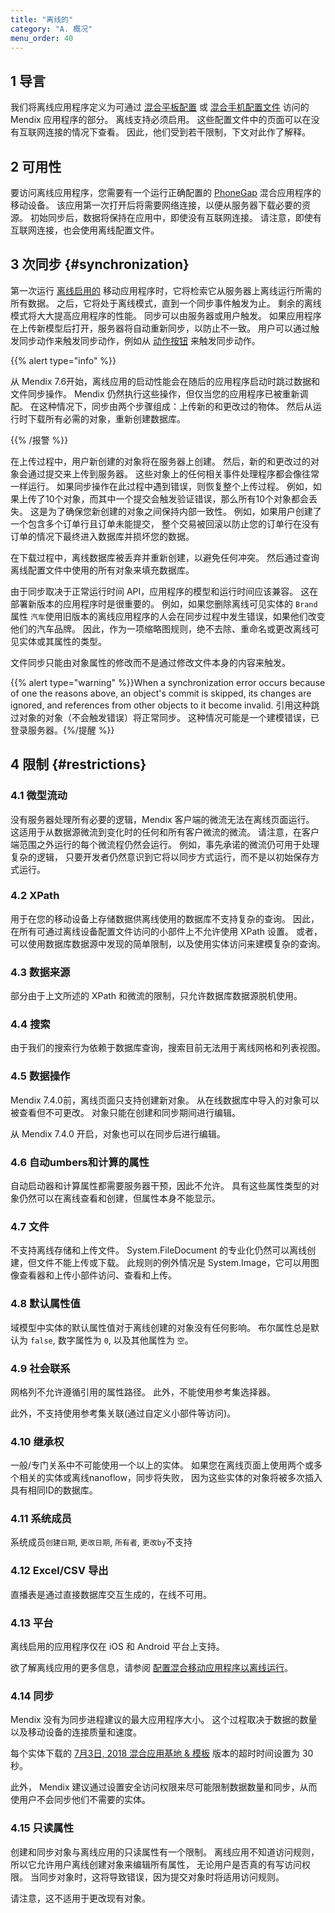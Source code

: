 ```yaml
---
title: "离线的"
category: "A. 概况"
menu_order: 40
---
```


## 1 导言

我们将离线应用程序定义为可通过 [混合平板配置](hybrid-tablet-profile) 或 [混合手机配置文件](hybrid-phone-profile) 访问的 Mendix 应用程序的部分。 离线支持必须启用。 这些配置文件中的页面可以在没有互联网连接的情况下查看。 因此，他们受到若干限制，下文对此作了解释。

## 2 可用性

要访问离线应用程序，您需要有一个运行正确配置的 [PhoneGap](http://phonegap.com/) 混合应用程序的移动设备。 该应用第一次打开后将需要网络连接，以便从服务器下载必要的资源。 初始同步后，数据将保持在应用中，即使没有互联网连接。 请注意，即使有互联网连接，也会使用离线配置文件。

## 3 次同步 {#synchronization}

第一次运行 [离线启用的](configuring-hybrid-mobile-apps-to-run-offline) 移动应用程序时，它将检索它从服务器上离线运行所需的所有数据。 之后，它将处于离线模式，直到一个同步事件触发为止。 剩余的离线模式将大大提高应用程序的性能。 同步可以由服务器或用户触发。 如果应用程序在上传新模型后打开，服务器将自动重新同步，以防止不一致。 用户可以通过触发同步动作来触发同步动作，例如从 [动作按钮](action-button) 来触发同步动作。

{{% alert type="info" %}}

从 Mendix 7.6开始，离线应用的启动性能会在随后的应用程序启动时跳过数据和文件同步操作。 Mendix 仍然执行这些操作，但仅当您的应用程序已被重新调配。 在这种情况下，同步由两个步骤组成：上传新的和更改过的物体。 然后从运行时下载所有必需的对象，重新创建数据库。

{{% /报警 %}}

在上传过程中，用户新创建的对象将在服务器上创建。 然后，新的和更改过的对象会通过提交来上传到服务器。 这些对象上的任何相关事件处理程序都会像往常一样运行。 如果同步操作在此过程中遇到错误，则恢复整个上传过程。 例如，如果上传了10个对象，而其中一个提交会触发验证错误，那么所有10个对象都会丢失。 这是为了确保您新创建的对象之间保持内部一致性。 例如，如果用户创建了一个包含多个订单行且订单未能提交， 整个交易被回滚以防止您的订单行在没有订单的情况下最终进入数据库并损坏您的数据。

在下载过程中，离线数据库被丢弃并重新创建，以避免任何冲突。 然后通过查询离线配置文件中使用的所有对象来填充数据库。

由于同步取决于正常运行时间 API，应用程序的模型和运行时间应该兼容。 这在部署新版本的应用程序时是很重要的。 例如，如果您删除离线可见实体的 `Brand` 属性 `汽车`使用旧版本的离线应用程序的人会在同步过程中发生错误，如果他们改变他们的汽车品牌。 因此，作为一项缩略图规则，绝不去除、重命名或更改离线可见实体或其属性的类型。

文件同步只能由对象属性的修改而不是通过修改文件本身的内容来触发。

{{% alert type="warning" %}}When a synchronization error occurs because of one the reasons above, an object's commit is skipped, its changes are ignored, and references from other objects to it become invalid. 引用这种跳过对象的对象（不会触发错误）将正常同步。 这种情况可能是一个建模错误，已登录服务器。{%/提醒 %}}

## 4 限制 {#restrictions}

### 4.1 微型流动

没有服务器处理所有必要的逻辑，Mendix 客户端的微流无法在离线页面运行。 这适用于从数据源微流到变化时的任何和所有客户微流的微流。 请注意，在客户端范围之外运行的每个微流程仍然会运行。 例如，事先承诺的微流仍可用于处理复杂的逻辑， 只要开发者仍然意识到它将以同步方式运行，而不是以初始保存方式运行。

### 4.2 XPath

用于在您的移动设备上存储数据供离线使用的数据库不支持复杂的查询。 因此，在所有可通过离线设备配置文件访问的小部件上不允许使用 XPath 设置。 或者，可以使用数据库数据源中发现的简单限制，以及使用实体访问来建模复杂的查询。

### 4.3 数据来源

部分由于上文所述的 XPath 和微流的限制，只允许数据库数据源脱机使用。

### 4.4 搜索

由于我们的搜索行为依赖于数据库查询，搜索目前无法用于离线网格和列表视图。

### 4.5 数据操作

Mendix 7.4.0前，离线页面只支持创建新对象。 从在线数据库中导入的对象可以被查看但不可更改。 对象只能在创建和同步期间进行编辑。

从 Mendix 7.4.0 开启，对象也可以在同步后进行编辑。

### 4.6 自动umbers和计算的属性

自动启动器和计算属性都需要服务器干预，因此不允许。 具有这些属性类型的对象仍然可以在离线查看和创建，但属性本身不能显示。

### 4.7 文件

不支持离线存储和上传文件。 System.FileDocument 的专业化仍然可以离线创建，但文件不能上传或下载。 此规则的例外情况是 System.Image，它可以用图像查看器和上传小部件访问、查看和上传。

### 4.8 默认属性值

域模型中实体的默认属性值对于离线创建的对象没有任何影响。 布尔属性总是默认为 `false`, 数字属性为 `0`, 以及其他属性为 `空`。

### 4.9 社会联系

网格列不允许遵循引用的属性路径。 此外，不能使用参考集选择器。

此外，不支持使用参考集关联(通过自定义小部件等访问)。

### 4.10 继承权

一般/专门关系中不可能使用一个以上的实体。 如果您在离线页面上使用两个或多个相关的实体或离线nanoflow，同步将失败， 因为这些实体的对象将被多次插入具有相同ID的数据库。

### 4.11 系统成员

系统成员`创建日期`, `更改日期`, `所有者`, `更改by`不支持

### 4.12 Excel/CSV 导出

直播表是通过直接数据库交互生成的，在线不可用。

### 4.13 平台

离线启用的应用程序仅在 iOS 和 Android 平台上支持。

欲了解离线应用的更多信息，请参阅 [配置混合移动应用程序以离线运行](configuring-hybrid-mobile-apps-to-run-offline)。

### 4.14 同步

Mendix 没有为同步进程建议的最大应用程序大小。 这个过程取决于数据的数量以及移动设备的连接质量和速度。

每个实体下载的 [7月3日, 2018 混合应用基地 & 模板](/releasenotes/mobile/hybrid-app#7318) 版本的超时时间设置为 30秒。

此外， Mendix 建议通过设置安全访问权限来尽可能限制数据数量和同步，从而使用户不会同步他们不需要的实体。

### 4.15 只读属性

创建和同步对象与离线应用的只读属性有一个限制。 离线应用不知道访问规则，所以它允许用户离线创建对象来编辑所有属性， 无论用户是否真的有写访问权限。 当同步对象时，这将导致错误，因为提交对象时将适用访问规则。

请注意，这不适用于更改现有对象。
